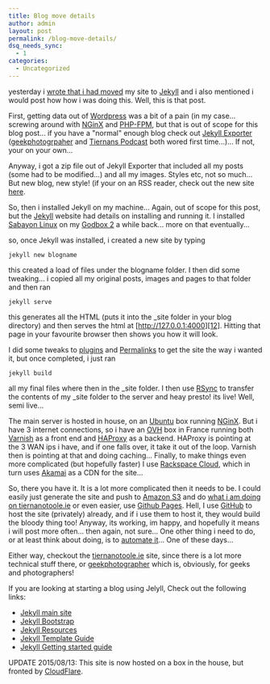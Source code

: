 ```yaml
---
title: Blog move details
author: admin
layout: post
permalink: /blog-move-details/
dsq_needs_sync:
  - 1
categories:
  - Uncategorized
---
```

yesterday i [wrote that i had moved][1] my site to [Jekyll][2] and i also mentioned i would post how how i was doing this. Well, this is that post.

First, getting data out of [Wordpress][3] was a bit of a pain (in my case... screwing around with [NGinX][4] and [PHP-FPM][5], but that is out of scope for this blog post... if you have a "normal" enough blog check out [Jekyll Exporter][8] ([geekphotogrpaher][6] and [Tiernans Podcast][7] both wored first time...)... If not, your on your own... 

Anyway, i got a zip file out of Jekyll Exporter that included all my posts (some had to be modified...) and all my images. Styles etc, not so much... But new blog, new style! (if your on an RSS reader, check out the new site [here][9].

So, then i installed Jekyll on my machine... Again, out of scope for this post, but the [Jekyll][2] website had details on installing and running it. I installed [Sabayon Linux][10] on my [Godbox 2][11] a while back... more on that eventually...

so, once Jekyll was installed, i created a new site by typing

	jekyll new blogname

this created a load of files under the blogname folder. I then did some tweaking... i copied all my original posts, images and pages to that folder and then ran

	jekyll serve

this generates all the HTML (puts it into the _site folder in your blog directory) and then serves the html at [http://127.0.0.1:4000][12]. Hitting that page in your favourite browser then shows you how it will look.

I did some tweaks to [plugins][18] and [Permalinks][19] to get the site the way i wanted it, but once completed, i just ran

    jekyll build
    
all my final files where then in the _site folder. I then use [RSync][13] to transfer the contents of my _site folder to the server and heay presto! its live! Well, semi live...

The main server is hosted in house, on an [Ubuntu][19] box running [NGinX][4]. But i have 3 internet connections, so i have an [OVH][20] box in France running both [Varnish][21] as a front end and [HAProxy][22] as a backend. HAProxy is pointing at the 3 WAN ips i have, and if one falls over, it take it out of the loop. Varnish then is pointing at that and doing caching... Finally, to make things even more complicated (but hopefully faster) I use [Rackspace Cloud][23], which in turn uses [Akamai][24] as a CDN for the site... 

So, there you have it. It is a lot more complicated then it needs to be. I could easily just generate the site and push to [Amazon S3][25] and do [what i am doing on tiernanotoole.ie][26] or even easier, use [Github Pages][27]. Hell, I use [GitHub][29] to host the site (privately) already, and if i use them to host it, they would build the bloody thing too! Anyway, its working, im happy, and hopefully it means i will post more often... then again, not sure... One other thing i need to do, or at least think about doing, is to [automate it][30]... One of these days...

Either way, checkout the [tiernanotoole.ie][28] site, since there is a lot more technical stuff there, or [geekphotographer][6] which is, obviously, for geeks and photographers! 

If you are looking at starting a blog using Jelyll, Check out the following links:

* [Jekyll main site][2]
* [Jekyll Bootstrap][14] 
* [Jekyll Resources][17]
* [Jekyll Template Guide][15]
* [Jekyll Getting started guide][16]

UPDATE 2015/08/13: This site is now hosted on a box in the house, but fronted by [CloudFlare][31].

[1]:http://blog.lotas-smartman.net/finally-moved-to-jekyll/
[2]:http://jekyllrb.com/
[3]:http://wordpress.org
[4]:http;//nginx.org
[5]:http://www.php.net
[6]:http://www.geekphotographer.com
[7]:http://podcast.tiernanotoole.ie
[8]:https://wordpress.org/plugins/jekyll-exporter/
[9]:http://blog.lotas-smartman.net
[10]:http://www.sabayon.org
[11]:http://tiernanotoole.ie/Computers/GodBoxV2.html
[12]:http://127.0.0.1:4000
[13]:https://rsync.samba.org/
[14]:http://www.jekyllbootstrap.com/
[15]:http://jekyllrb.com/docs/templates/
[16]:http://jekyllrb.com/docs/home/
[17]: http://jekyllrb.com/docs/resources/
[18]: http://jekyllrb.com/docs/plugins/
[19]: http://www.ubuntu.com
[20]: http://www.ovh.ie
[21]: https://www.varnish-cache.org/
[22]: http://www.haproxy.org/
[23]: http://www.rackspace.com
[24]: http://www.akamai.com
[25]: http://aws.amazon.com/s3
[26]: http://tiernanotoole.ie/2014/01/23/CDNHostedBlog.html
[27]: https://pages.github.com/
[28]: http://tiernanotoole.ie/
[29]: http://www.github.com
[30]: http://tiernanotoole.ie/2012/08/29/NewSite.html
[31]: http://www.cloudflare.com
